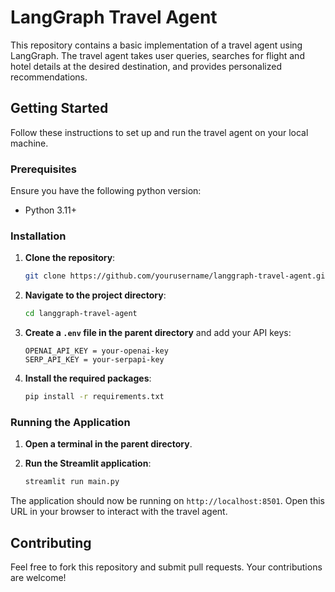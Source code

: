 # LangGraph Travel Agent

This repository contains a basic implementation of a travel agent using LangGraph. The travel agent takes user queries, searches for flight and hotel details at the desired destination, and provides personalized recommendations.

## Getting Started

Follow these instructions to set up and run the travel agent on your local machine.

### Prerequisites

Ensure you have the following python version:

- Python 3.11+

### Installation

1. **Clone the repository**:

    ```bash
    git clone https://github.com/yourusername/langgraph-travel-agent.git
    ```

2. **Navigate to the project directory**:

    ```bash
    cd langgraph-travel-agent
    ```

3. **Create a `.env` file in the parent directory** and add your API keys:

    ```env
    OPENAI_API_KEY = your-openai-key
    SERP_API_KEY = your-serpapi-key
    ```

4. **Install the required packages**:

    ```bash
    pip install -r requirements.txt
    ```

### Running the Application

1. **Open a terminal in the parent directory**.
2. **Run the Streamlit application**:

    ```bash
    streamlit run main.py
    ```

The application should now be running on `http://localhost:8501`. Open this URL in your browser to interact with the travel agent.

## Contributing

Feel free to fork this repository and submit pull requests. Your contributions are welcome!
